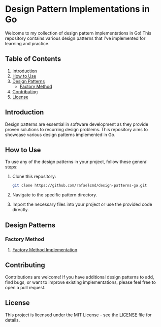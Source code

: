 # Design Pattern Implementations in Go

Welcome to my collection of design pattern implementations in Go! This repository contains various design patterns that I've implemented for learning and practice.

## Table of Contents

1. [Introduction](#introduction)
2. [How to Use](#how-to-use)
3. [Design Patterns](#design-patterns)
    - [Factory Method](#factory-method)
4. [Contributing](#contributing)
5. [License](#license)

## Introduction

Design patterns are essential in software development as they provide proven solutions to recurring design problems. This repository aims to showcase various design patterns implemented in Go.

## How to Use

To use any of the design patterns in your project, follow these general steps:

1. Clone this repository:

    ```bash
    git clone https://github.com/rafaelcmd/design-patterns-go.git
    ```

2. Navigate to the specific pattern directory.

3. Import the necessary files into your project or use the provided code directly.

## Design Patterns

### Factory Method

1. [Factory Method Implementation](factory-method/main.go)

## Contributing

Contributions are welcome! If you have additional design patterns to add, find bugs, or want to improve existing implementations, please feel free to open a pull request.

## License

This project is licensed under the MIT License - see the [LICENSE](LICENSE) file for details.
